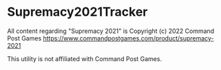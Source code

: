 # Supremacy2021Tracker

All content regarding "Supremacy 2021" is Copyright (c) 2022 Command Post Games
https://www.commandpostgames.com/product/supremacy-2021

This utility is not affiliated with Command Post Games.

